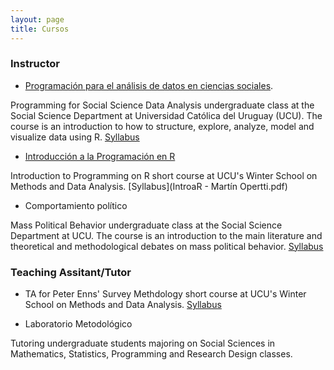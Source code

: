 ```yaml
---
layout: page
title: Cursos
---
```


### Instructor 

+ [Programación para el análisis de datos en ciencias sociales](https://martinopertti.github.io/PAD-web/). 

Programming for Social Science Data Analysis undergraduate class at the Social Science Department at Universidad Católica del Uruguay (UCU). The course is an introduction to how to structure, explore, analyze, model and visualize data using R. [Syllabus](programa-pad.pdf)

+ [Introducción a la Programación en R](https://martinopertti.github.io/IntroR-web/)

Introduction to Programming on R short course at UCU's Winter School on Methods and Data Analysis. [Syllabus](IntroaR - Martín Opertti.pdf)

+ Comportamiento político

Mass Political Behavior undergraduate class at the Social Science Department at UCU. The course is an introduction to the main literature and theoretical and methodological debates on mass political behavior. [Syllabus](programa.pdf)

### Teaching Assitant/Tutor

+ TA for Peter Enns' Survey Methdology short course at UCU's Winter School on Methods and Data Analysis. [Syllabus](programa_survey_methods.pdf)  


+ Laboratorio Metodológico

Tutoring undergraduate students majoring on Social Sciences in Mathematics, Statistics, Programming and Research Design classes.
